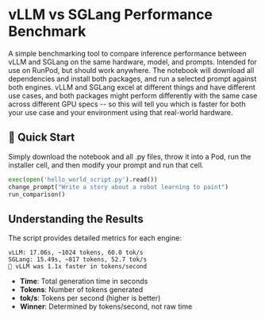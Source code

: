 # vLLM vs SGLang Performance Benchmark

A simple benchmarking tool to compare inference performance between vLLM and SGLang on the same hardware, model, and prompts. Intended for use on RunPod, but should work anywhere. The notebook will download all dependencies and install both packages, and run a selected prompt against both engines. vLLM and SGLang excel at different things and have different use cases, and both packages might perform differently with the same case across different GPU specs -- so this will tell you which is faster for both your use case and your environment using that real-world hardware.

## 🚀 Quick Start

Simply download the notebook and all .py files, throw it into a Pod, run the installer cell, and then modify your prompt and run that cell.

```python
exec(open('hello_world_script.py').read())
change_prompt("Write a story about a robot learning to paint")
run_comparison()
```

## Understanding the Results
The script provides detailed metrics for each engine:

```
vLLM: 17.06s, ~1024 tokens, 60.0 tok/s
SGLang: 15.49s, ~817 tokens, 52.7 tok/s
🥇 vLLM was 1.1x faster in tokens/second
```

-   **Time**: Total generation time in seconds
-   **Tokens**: Number of tokens generated
-   **tok/s**: Tokens per second (higher is better)
-   **Winner**: Determined by tokens/second, not raw time
